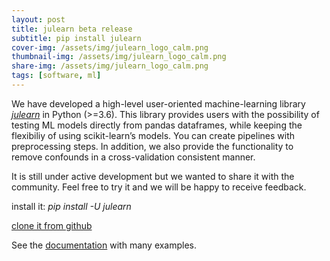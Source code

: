 ```yaml
---
layout: post
title: julearn beta release
subtitle: pip install julearn
cover-img: /assets/img/julearn_logo_calm.png
thumbnail-img: /assets/img/julearn_logo_calm.png
share-img: /assets/img/julearn_logo_calm.png
tags: [software, ml]
---
```


We have developed a high-level user-oriented machine-learning library [*julearn*](https://juaml.github.io/julearn) in Python (>=3.6). This library provides users with the possibility of testing ML models directly from pandas dataframes, while keeping the flexibiliy of using scikit-learn’s models. You can create pipelines with preprocessing steps. In addition, we also provide the functionality to remove confounds in a cross-validation consistent manner.

It is still under active development but we wanted to share it with the community. Feel free to try it and we will be happy to receive feedback.  

install it: *pip install -U julearn*

[clone it from github](https://github.com/juaml/julearn)

See the [documentation](https://juaml.github.io/julearn) with many examples.

